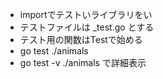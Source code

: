 - importでテストいライブラリをい
- テストファイルは _test.go とする
- テスト用の関数はTestで始める
- go test ./animals
- go test -v ./animals で詳細表示
